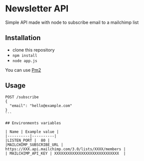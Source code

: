 # Newsletter API

Simple API made with node to subscribe email to a mailchimp list

## Installation

- clone this repository
- `npm install`
- `node app.js`

You can use [Pm2](http://pm2.keymetrics.io/)

## Usage

````
POST /subscribe
{
  "email": "hello@example.com"  
}
```

## Environments variables

| Name | Example value |
|----------|----------|
|LISTEN_PORT |  80 |
|MAILCHIMP_SUBSCRIBE_URL | https://XXX.api.mailchimp.com/3.0/lists/XXXX/members |
| MAILCHIMP_API_KEY | XXXXXXXXXXXXXXXXXXXXXXXXXXXXX  |
